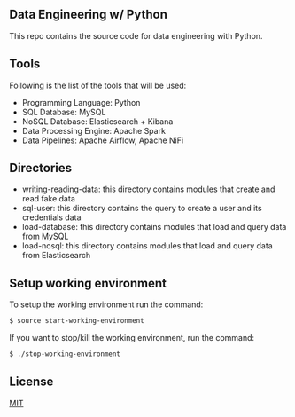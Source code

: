 ## Data Engineering w/ Python

This repo contains the source code for data engineering with Python.

## Tools

Following is the list of the tools that will be used:

* Programming Language: Python
* SQL Database: MySQL
* NoSQL Database: Elasticsearch + Kibana
* Data Processing Engine: Apache Spark
* Data Pipelines: Apache Airflow, Apache NiFi

## Directories

* writing-reading-data: this directory contains modules that create and read fake data
* sql-user: this directory contains the query to create a user and its credentials data
* load-database: this directory contains modules that load and query data from MySQL
* load-nosql: this directory contains modules that load and query data from Elasticsearch

## Setup working environment

To setup the working environment run the command:

```bash
$ source start-working-environment
```

If you want to stop/kill the working environment, run the command:

```bash
$ ./stop-working-environment
```

## License
[MIT](LICENSE)
